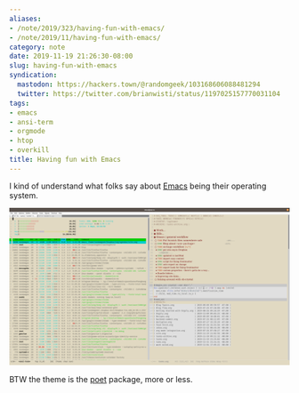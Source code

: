 ```yaml
---
aliases:
- /note/2019/323/having-fun-with-emacs/
- /note/2019/11/having-fun-with-emacs/
category: note
date: 2019-11-19 21:26:30-08:00
slug: having-fun-with-emacs
syndication:
  mastodon: https://hackers.town/@randomgeek/103168606088481294
  twitter: https://twitter.com/brianwisti/status/1197025157770031104
tags:
- emacs
- ansi-term
- orgmode
- htop
- overkill
title: Having fun with Emacs
---
```


I kind of understand what folks say about [Emacs](../../../card/Emacs.md) being their operating system.

![attachments/img/2019/cover-2019-11-19.png](../../../attachments/img/2019/cover-2019-11-19.png)

BTW the theme is the [poet](https://github.com/kunalb/poet) package, more or less.